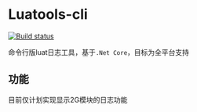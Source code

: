 # Luatools-cli

[![Build status](https://ci.appveyor.com/api/projects/status/lx2adnior42iuvcp?svg=true)](https://ci.appveyor.com/project/chenxuuu/luatools-cli)

命令行版luat日志工具，基于`.Net Core`，目标为全平台支持

## 功能

目前仅计划实现显示2G模块的日志功能
